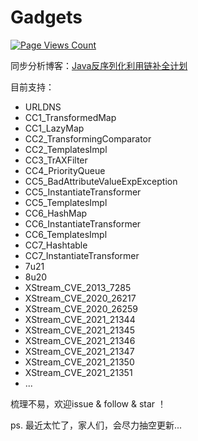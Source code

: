 # Gadgets

[![Page Views Count](https://badges.toozhao.com/badges/01F7NNRQH1QEEJVY4HA933246X/blue.svg)](https://badges.toozhao.com/stats/01F7NNRQH1QEEJVY4HA933246X "Get your own page views count badge on badges.toozhao.com")

同步分析博客：[Java反序列化利用链补全计划](https://0range228.github.io/Java%E5%8F%8D%E5%BA%8F%E5%88%97%E5%8C%96%E5%88%A9%E7%94%A8%E9%93%BE%E8%A1%A5%E5%85%A8%E8%AE%A1%E5%88%92/)

目前支持：
- URLDNS
- CC1_TransformedMap
- CC1_LazyMap
- CC2_TransformingComparator
- CC2_TemplatesImpl
- CC3_TrAXFilter
- CC4_PriorityQueue
- CC5_BadAttributeValueExpException
- CC5_InstantiateTransformer
- CC5_TemplatesImpl
- CC6_HashMap
- CC6_InstantiateTransformer
- CC6_TemplatesImpl
- CC7_Hashtable
- CC7_InstantiateTransformer
- 7u21
- 8u20
- XStream_CVE_2013_7285
- XStream_CVE_2020_26217
- XStream_CVE_2020_26259
- XStream_CVE_2021_21344
- XStream_CVE_2021_21345
- XStream_CVE_2021_21346
- XStream_CVE_2021_21347
- XStream_CVE_2021_21350
- XStream_CVE_2021_21351
- ...

梳理不易，欢迎issue & follow & star ！ 

ps. 最近太忙了，家人们，会尽力抽空更新...

